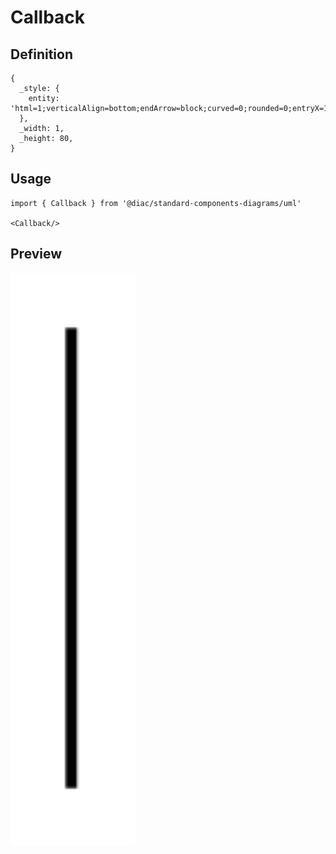 # Callback

## Definition

```
{
  _style: { 
    entity: 'html=1;verticalAlign=bottom;endArrow=block;curved=0;rounded=0;entryX=1;entryY=0;entryDx=0;entryDy=5;',
  },
  _width: 1,
  _height: 80,
}
```

## Usage

```
import { Callback } from '@diac/standard-components-diagrams/uml'

<Callback/>
```

## Preview

<img src="./callback.png" width="200"/>
